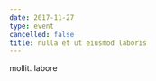 ```yaml
---
date: 2017-11-27
type: event
cancelled: false
title: nulla et ut eiusmod laboris
---
```

mollit. labore